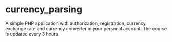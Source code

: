 # currency_parsing
A simple PHP application with authorization, registration, currency exchange rate and currency converter in your personal account. The course is updated every 3 hours.
